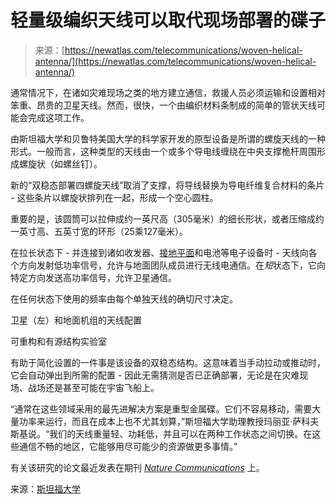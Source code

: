 <!--yml

类别：未分类

日期：2024-05-27 15:09:29

-->

# 轻量级编织天线可以取代现场部署的碟子

> 来源：[https://newatlas.com/telecommunications/woven-helical-antenna/](https://newatlas.com/telecommunications/woven-helical-antenna/)

通常情况下，在诸如灾难现场之类的地方建立通信，救援人员必须运输和设置相对笨重、昂贵的卫星天线。然而，很快，一个由编织材料条制成的简单的管状天线可能会完成这项工作。

由斯坦福大学和贝鲁特美国大学的科学家开发的原型设备是所谓的螺旋天线的一种形式。一般而言，这种类型的天线由一个或多个导电线缠绕在中央支撑桅杆周围形成螺旋状（如螺丝钉）。

新的“双稳态部署四螺旋天线”取消了支撑，将导线替换为导电纤维复合材料的条片 - 这些条片以螺旋状排列在一起，形成一个空心圆柱。

重要的是，该圆筒可以拉伸成约一英尺高（305毫米）的细长形状，或者压缩成约一英寸高、五英寸宽的环形（25乘127毫米）。

在拉长状态下 - 并连接到诸如收发器、[接地平面](https://en.wikipedia.org/wiki/Ground_plane)和电池等电子设备时 - 天线向各个方向发射低功率信号，允许与地面团队成员进行无线电通信。在*短*状态下，它向特定方向发送高功率信号，允许卫星通信。

在任何状态下使用的频率由每个单独天线的确切尺寸决定。

卫星（左）和地面机组的天线配置

可重构和有源结构实验室

有助于简化设置的一件事是该设备的双稳态结构。这意味着当手动拉动或推动时，它会自动弹出到所需的配置 - 因此无需猜测是否已正确部署，无论是在灾难现场、战场还是甚至可能在宇宙飞船上。

“通常在这些领域采用的最先进解决方案是重型金属碟。它们不容易移动，需要大量功率来运行，而且在成本上也不尤其划算，”斯坦福大学助理教授玛丽亚·萨科夫斯基说。“我们的天线重量轻、功耗低，并且可以在两种工作状态之间切换。在这些通信不畅的地区，它能够用尽可能少的资源做更多事情。”

有关该研究的论文最近发表在期刊 *[Nature Communications](https://www.nature.com/articles/s41467-023-44189-9)* 上。

来源：[斯坦福大学](https://engineering.stanford.edu/magazine/new-portable-antenna-could-help-restore-communication-after-disasters)
